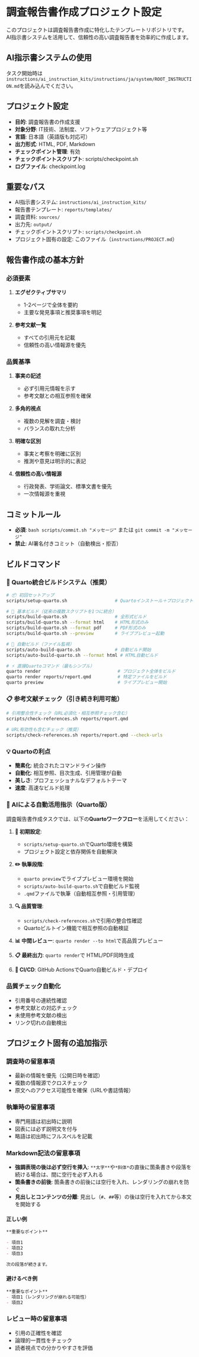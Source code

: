 # 調査報告書作成プロジェクト設定

このプロジェクトは調査報告書作成に特化したテンプレートリポジトリです。
AI指示書システムを活用して、信頼性の高い調査報告書を効率的に作成します。

## AI指示書システムの使用

タスク開始時は`instructions/ai_instruction_kits/instructions/ja/system/ROOT_INSTRUCTION.md`を読み込んでください。

## プロジェクト設定

- **目的**: 調査報告書の作成支援
- **対象分野**: IT技術、法制度、ソフトウェアプロジェクト等
- **言語**: 日本語（英語版も対応可）
- **出力形式**: HTML, PDF, Markdown
- **チェックポイント管理**: 有効
- **チェックポイントスクリプト**: scripts/checkpoint.sh
- **ログファイル**: checkpoint.log

## 重要なパス

- AI指示書システム: `instructions/ai_instruction_kits/`
- 報告書テンプレート: `reports/templates/`
- 調査資料: `sources/`
- 出力先: `output/`
- チェックポイントスクリプト: `scripts/checkpoint.sh`
- プロジェクト固有の設定: このファイル（`instructions/PROJECT.md`）

## 報告書作成の基本方針

### 必須要素

1. **エグゼクティブサマリ**
   - 1-2ページで全体を要約
   - 主要な発見事項と推奨事項を明記

2. **参考文献一覧**
   - すべての引用元を記載
   - 信頼性の高い情報源を優先

### 品質基準

1. **事実の記述**
   - 必ず引用元情報を示す
   - 参考文献との相互参照を確保

2. **多角的視点**
   - 複数の見解を調査・検討
   - バランスの取れた分析

3. **明確な区別**
   - 事実と考察を明確に区別
   - 推測や意見は明示的に表記

4. **信頼性の高い情報源**
   - 行政発表、学術論文、標準文書を優先
   - 一次情報源を重視

## コミットルール

- **必須**: `bash scripts/commit.sh "メッセージ"` または `git commit -m "メッセージ"`
- **禁止**: AI署名付きコミット（自動検出・拒否）

## ビルドコマンド

### 🚀 Quarto統合ビルドシステム（推奨）
```bash
# 📦 初回セットアップ
scripts/setup-quarto.sh                  # Quartoインストール＋プロジェクト設定

# 🔨 基本ビルド（従来の複数スクリプトを1つに統合）
scripts/build-quarto.sh                  # 全形式ビルド
scripts/build-quarto.sh --format html    # HTML形式のみ
scripts/build-quarto.sh --format pdf     # PDF形式のみ
scripts/build-quarto.sh --preview        # ライブプレビュー起動

# 🔄 自動ビルド（ファイル監視）
scripts/auto-build-quarto.sh             # 自動ビルド開始
scripts/auto-build-quarto.sh --format html # HTML自動ビルド

# ⚡ 直接Quartoコマンド（最もシンプル）
quarto render                             # プロジェクト全体をビルド
quarto render reports/report.qmd          # 特定ファイルをビルド
quarto preview                            # ライブプレビュー開始
```

### 📋 参考文献チェック（引き続き利用可能）
```bash
# 引用整合性チェック（URL必須化・相互参照チェック含む）
scripts/check-references.sh reports/report.qmd

# URL有効性も含むチェック（推奨）
scripts/check-references.sh reports/report.qmd --check-urls
```

### 💡 Quartoの利点
- **簡素化**: 統合されたコマンドライン操作
- **自動化**: 相互参照、目次生成、引用管理が自動
- **美しさ**: プロフェッショナルなデフォルトテーマ
- **速度**: 高速なビルド処理

### 🤖 AIによる自動活用指示（Quarto版）
調査報告書作成タスクでは、以下の**Quartoワークフロー**を活用してください：

1. **🔧 初期設定**:
   - `scripts/setup-quarto.sh`でQuarto環境を構築
   - プロジェクト設定と依存関係を自動解決

2. **✏️ 執筆段階**:
   - `quarto preview`でライブプレビュー環境を開始
   - `scripts/auto-build-quarto.sh`で自動ビルド監視
   - `.qmd`ファイルで執筆（自動相互参照・引用管理）

3. **🔍 品質管理**:
   - `scripts/check-references.sh`で引用の整合性確認
   - Quartoビルトイン機能で相互参照の自動検証

4. **📊 中間レビュー**: `quarto render --to html`で高品質プレビュー
5. **📋 最終出力**: `quarto render`で HTML/PDF同時生成
6. **🚀 CI/CD**: GitHub ActionsでQuarto自動ビルド・デプロイ

### 品質チェック自動化
- 引用番号の連続性確認
- 参考文献との対応チェック
- 未使用参考文献の検出
- リンク切れの自動検出

## プロジェクト固有の追加指示

### 調査時の留意事項

- 最新の情報を優先（公開日時を確認）
- 複数の情報源でクロスチェック
- 原文へのアクセス可能性を確保（URLや書誌情報）

### 執筆時の留意事項

- 専門用語は初出時に説明
- 図表には必ず説明文を付与
- 略語は初出時にフルスペルを記載

### Markdown記法の留意事項

- **強調表現の後は必ず空行を挿入**: `**太字**`や`*斜体*`の直後に箇条書きや段落を続ける場合は、間に空行を必ず入れる
- **箇条書きの前後**: 箇条書きの前後には空行を入れ、レンダリングの崩れを防ぐ
- **見出しとコンテンツの分離**: 見出し（`#`、`##`等）の後は空行を入れてから本文を開始する

#### 正しい例
```markdown
**重要なポイント**

- 項目1
- 項目2
- 項目3

次の段落が続きます。
```

#### 避けるべき例
```markdown
**重要なポイント**
- 項目1（レンダリングが崩れる可能性）
- 項目2
```

### レビュー時の留意事項

- 引用の正確性を確認
- 論理的一貫性をチェック
- 読者視点での分かりやすさを評価 